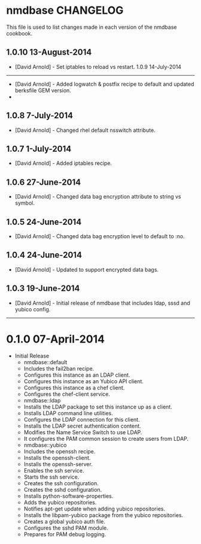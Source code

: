 nmdbase CHANGELOG
====================

This file is used to list changes made in each version of the nmdbase
cookbook.

1.0.10 13-August-2014
-----
- [David Arnold] - Set iptables to reload vs restart.
1.0.9 14-July-2014
-----
- [David Arnold] - Added logwatch & postfix recipe to default and updated berksfile GEM version.
- 
1.0.8 7-July-2014
-----
- [David Arnold] - Changed rhel default nsswitch attribute.

1.0.7 1-July-2014
-----
- [David Arnold] - Added iptables recipe.

1.0.6 27-June-2014
-----
- [David Arnold] - Changed data bag encryption attribute to string vs symbol.

1.0.5 24-June-2014
-----
- [David Arnold] - Changed data bag encryption level to default to :no.

1.0.4 24-June-2014
-----
- [David Arnold] - Updated to support encrypted data bags.

1.0.3 19-June-2014
-----
- [David Arnold] - Initial release of nmdbase that includes ldap, sssd and yubico config.

- - -

# 0.1.0 07-April-2014

* Initial Release
  -  nmdbase::default
    -  Includes the fail2ban recipe.
    -  Configures this instance as an LDAP client.
    -  Configures this instance as an Yubico API client.
    -  Configures this instance as a chef client.
    -  Configures the chef-client service.
  -  nmdbase::ldap
    -  Installs the LDAP package to set this instance up as a client.
    -  Installs LDAP command line utilities.
    -  Configures the LDAP connection for this client.
    -  Installs the LDAP secret authentication content.
    -  Modifies the Name Service Switch to use LDAP.
    -  It configures the PAM common session to create users from LDAP.
  -  nmdbase::yubico
    -  Includes the openssh recipe.
    -  Installs the openssh-client.
    -  Installs the openssh-server.
    -  Enables the ssh service.
    -  Starts the ssh service.
    -  Creates the ssh configuration.
    -  Creates the sshd configuration.
    -  Installs python-software-properties.
    -  Adds the yubico repositories.
    -  Notifies apt-get update when adding yubico repositories.
    -  Installs the libpam-yubico package from the yubico repositories.
    -  Creates a global yubico auth file.
    -  Configures the sshd PAM module.
    -  Prepares for PAM debug logging.

